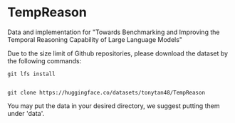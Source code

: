 # TempReason
Data and implementation for "Towards Benchmarking and Improving the Temporal Reasoning Capability of Large Language Models"

Due to the size limit of Github repositories, please download the dataset by the following commands:
```
git lfs install


git clone https://huggingface.co/datasets/tonytan48/TempReason
```
You may put the data in your desired directory, we suggest putting them under 'data'.
